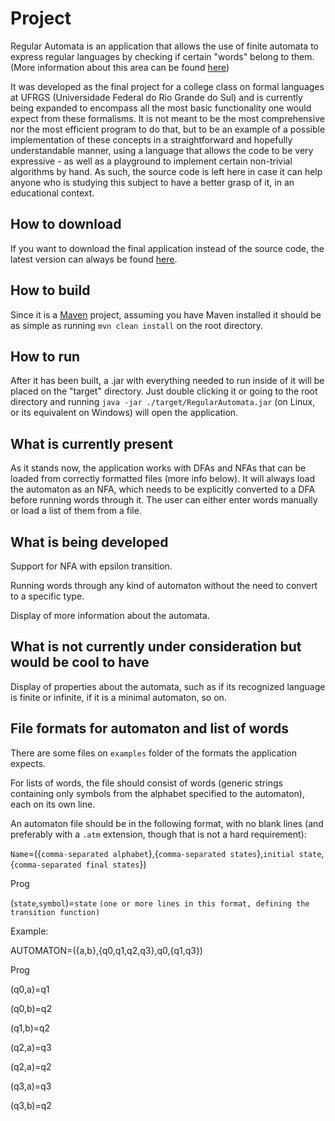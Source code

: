 # Project
Regular Automata is an application that allows the use of finite automata to express regular languages by checking if certain "words" belong to them. (More information about this area can be found [here](https://en.wikipedia.org/wiki/Automata_theory))

It was developed as the final project for a college class on formal languages at UFRGS (Universidade Federal do Rio Grande do Sul) and is currently being expanded to encompass all the most basic functionality one would expect from these formalisms. It is not meant to be the most comprehensive nor the most efficient program to do that, but to be an example of a possible implementation of these concepts in a straightforward and hopefully understandable manner, using a language that allows the code to be very expressive - as well as a playground to implement certain non-trivial algorithms by hand. As such, the source code is left here in case it can help anyone who is studying this subject to have a better grasp of it, in an educational context.

## How to download

If you want to download the final application instead of the source code, the latest version can always be found [here](https://bitbucket.org/ceccon-t/regular-automata/downloads/RegularAutomata.jar).

## How to build
Since it is a [Maven](https://maven.apache.org/) project, assuming you have Maven installed it should be as simple as running `mvn clean install` on the root directory.

## How to run
After it has been built, a .jar with everything needed to run inside of it will be placed on the "target" directory. Just double clicking it or going to the root directory and running `java -jar ./target/RegularAutomata.jar` (on Linux, or its equivalent on Windows) will open the application.

## What is currently present
As it stands now, the application works with DFAs and NFAs that can be loaded from correctly formatted files (more info below). It will always load the automaton as an NFA, which needs to be explicitly converted to a DFA before running words through it. The user can either enter words manually or load a list of them from a file.

## What is being developed
Support for NFA with epsilon transition.

Running words through any kind of automaton without the need to convert to a specific type.

Display of more information about the automata.

## What is not currently under consideration but would be cool to have
Display of properties about the automata, such as if its recognized language is finite or infinite, if it is a minimal automaton, so on.

## File formats for automaton and list of words
There are some files on `examples` folder of the formats the application expects. 


For lists of words, the file should consist of words (generic strings containing only symbols from the alphabet specified to the automaton), each on its own line.


An automaton file should be in the following format, with no blank lines (and preferably with a `.atm` extension, though that is not a hard requirement):


`Name`=({`comma-separated alphabet`},{`comma-separated states`},`initial state`,{`comma-separated final states`})

Prog

(`state`,`symbol`)=`state` 		`(one or more lines in this format, defining the transition function)`


Example:


AUTOMATON=({a,b},{q0,q1,q2,q3},q0,{q1,q3})

Prog

(q0,a)=q1

(q0,b)=q2

(q1,b)=q2

(q2,a)=q3

(q2,a)=q2

(q3,a)=q3

(q3,b)=q2
